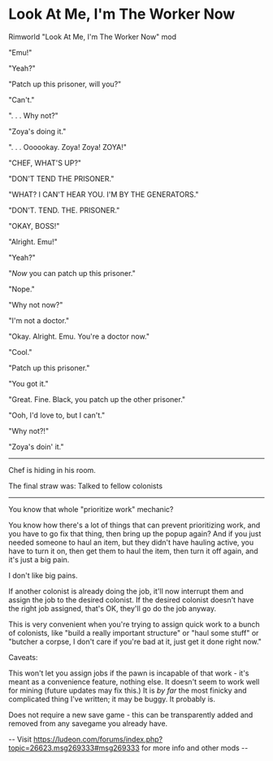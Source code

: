 # Look At Me, I'm The Worker Now
Rimworld "Look At Me, I'm The Worker Now" mod

"Emu!"

"Yeah?"

"Patch up this prisoner, will you?"

"Can't."

". . . Why not?"

"Zoya's doing it."

". . . Oooookay. Zoya! Zoya! ZOYA!"

"CHEF, WHAT'S UP?"

"DON'T TEND THE PRISONER."

"WHAT? I CAN'T HEAR YOU. I'M BY THE GENERATORS."

"DON'T. TEND. THE. PRISONER."

"OKAY, BOSS!"

"Alright. Emu!"

"Yeah?"

"*Now* you can patch up this prisoner."

"Nope."

"Why not now?"

"I'm not a doctor."

"Okay. Alright. Emu. You're a doctor now."

"Cool."

"Patch up this prisoner."

"You got it."

"Great. Fine. Black, you patch up the other prisoner."

"Ooh, I'd love to, but I can't."

"Why not?!"

"Zoya's doin' it."

----

Chef is hiding in his room.

The final straw was: Talked to fellow colonists

----

You know that whole "prioritize work" mechanic?

You know how there's a lot of things that can prevent prioritizing work, and you have to go fix that thing, then bring up the popup again? And if you just needed someone to haul an item, but they didn't have hauling active, you have to turn it on, then get them to haul the item, then turn it off again, and it's just a big pain.

I don't like big pains.

If another colonist is already doing the job, it'll now interrupt them and assign the job to the desired colonist. If the desired colonist doesn't have the right job assigned, that's OK, they'll go do the job anyway.

This is very convenient when you're trying to assign quick work to a bunch of colonists, like "build a really important structure" or "haul some stuff" or "butcher a corpse, I don't care if you're bad at it, just get it done right now."

Caveats:

This won't let you assign jobs if the pawn is incapable of that work - it's meant as a convenience feature, nothing else. It doesn't seem to work well for mining (future updates may fix this.) It is *by far* the most finicky and complicated thing I've written; it may be buggy. It probably is.

Does not require a new save game - this can be transparently added and removed from any savegame you already have.

-- Visit https://ludeon.com/forums/index.php?topic=26623.msg269333#msg269333 for more info and other mods --